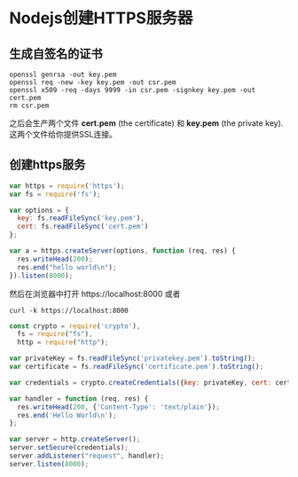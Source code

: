 # Nodejs创建HTTPS服务器


## 生成自签名的证书

```shell
openssl genrsa -out key.pem
openssl req -new -key key.pem -out csr.pem
openssl x509 -req -days 9999 -in csr.pem -signkey key.pem -out cert.pem
rm csr.pem
```

之后会生产两个文件 **cert.pem** (the certificate) 和 **key.pem** (the private key).  这两个文件给你提供SSL连接。

## 创建https服务

```js
var https = require('https');
var fs = require('fs');

var options = {
  key: fs.readFileSync('key.pem'),
  cert: fs.readFileSync('cert.pem')
};

var a = https.createServer(options, function (req, res) {
  res.writeHead(200);
  res.end("hello world\n");
}).listen(8000);
```

然后在浏览器中打开  https://localhost:8000 或者
```
curl -k https://localhost:8000
```




```js
const crypto = require('crypto'),
  fs = require("fs"),
  http = require("http");

var privateKey = fs.readFileSync('privatekey.pem').toString();
var certificate = fs.readFileSync('certificate.pem').toString();

var credentials = crypto.createCredentials({key: privateKey, cert: certificate});

var handler = function (req, res) {
  res.writeHead(200, {'Content-Type': 'text/plain'});
  res.end('Hello World\n');
};

var server = http.createServer();
server.setSecure(credentials);
server.addListener("request", handler);
server.listen(8000);
```
